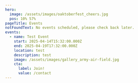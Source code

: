 ```yaml
---
hero:
  image: /assets/images/oaktoberfest_cheers.jpg
  pos: 10% 57%
pageTitle: Events
notFoundText: No events scheduled, please check back later.
events:
  - name: Test Event
    start: 2025-04-14T15:32:00.000Z
    end: 2025-04-19T17:32:00.000Z
    location: test
    description: test
    image: /assets/images/gallery_army-air-field.jpg
    cta:
      label: Join!
      value: /contact
---
```

